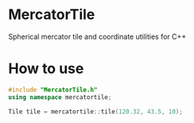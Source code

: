 # MercatorTile
Spherical mercator tile and coordinate utilities for C++


# How to use

```C++
#include "MercatorTile.h"
using namespace mercatortile;

Tile tile = mercatortile::tile(120.32, 43.5, 10);


```